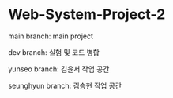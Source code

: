 # Web-System-Project-2

main branch: main project

dev branch: 실험 및 코드 병합

yunseo branch: 김윤서 작업 공간

seunghyun branch: 김승현 작업 공간

